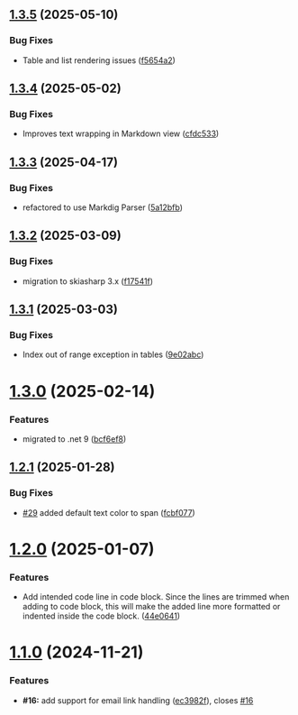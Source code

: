 ## [1.3.5](https://github.com/0xc3u/Indiko.Maui.Controls.Markdown/compare/v1.3.4...v1.3.5) (2025-05-10)


### Bug Fixes

* Table and list rendering issues ([f5654a2](https://github.com/0xc3u/Indiko.Maui.Controls.Markdown/commit/f5654a2ba790fd1343cdd09e4cd8b1ae4f204dd2))

## [1.3.4](https://github.com/0xc3u/Indiko.Maui.Controls.Markdown/compare/v1.3.3...v1.3.4) (2025-05-02)


### Bug Fixes

* Improves text wrapping in Markdown view ([cfdc533](https://github.com/0xc3u/Indiko.Maui.Controls.Markdown/commit/cfdc533e153afd2fb7f35bc384c7ee75a84be7f1))

## [1.3.3](https://github.com/0xc3u/Indiko.Maui.Controls.Markdown/compare/v1.3.2...v1.3.3) (2025-04-17)


### Bug Fixes

* refactored to use Markdig Parser ([5a12bfb](https://github.com/0xc3u/Indiko.Maui.Controls.Markdown/commit/5a12bfb734a933bd3a40a719771bcb3ab0099d94))

## [1.3.2](https://github.com/0xc3u/Indiko.Maui.Controls.Markdown/compare/v1.3.1...v1.3.2) (2025-03-09)


### Bug Fixes

* migration to skiasharp 3.x ([f17541f](https://github.com/0xc3u/Indiko.Maui.Controls.Markdown/commit/f17541f6cecda8c2026a1b778896744f7d5a07fc))

## [1.3.1](https://github.com/0xc3u/Indiko.Maui.Controls.Markdown/compare/v1.3.0...v1.3.1) (2025-03-03)


### Bug Fixes

* Index out of range exception in tables ([9e02abc](https://github.com/0xc3u/Indiko.Maui.Controls.Markdown/commit/9e02abc72a862a6af1bdad7c44a4e713bba07000))

# [1.3.0](https://github.com/0xc3u/Indiko.Maui.Controls.Markdown/compare/v1.2.1...v1.3.0) (2025-02-14)


### Features

* migrated to .net 9 ([bcf6ef8](https://github.com/0xc3u/Indiko.Maui.Controls.Markdown/commit/bcf6ef8ba445393423973bd61b4ce6ce5a8646d9))

## [1.2.1](https://github.com/0xc3u/Indiko.Maui.Controls.Markdown/compare/v1.2.0...v1.2.1) (2025-01-28)


### Bug Fixes

*  [#29](https://github.com/0xc3u/Indiko.Maui.Controls.Markdown/issues/29) added default text color to span ([fcbf077](https://github.com/0xc3u/Indiko.Maui.Controls.Markdown/commit/fcbf07789812b163d61144e24fd985dc66f1cb23))

# [1.2.0](https://github.com/0xc3u/Indiko.Maui.Controls.Markdown/compare/v1.1.0...v1.2.0) (2025-01-07)


### Features

* Add intended code line in code block. Since the lines are trimmed when adding to code block, this will make the added line more formatted or indented inside the code block. ([44e0641](https://github.com/0xc3u/Indiko.Maui.Controls.Markdown/commit/44e0641c38e2d005e8caf537baae1a867d48ea83))

# [1.1.0](https://github.com/0xc3u/Indiko.Maui.Controls.Markdown/compare/v1.0.23...v1.1.0) (2024-11-21)


### Features

* **#16:** add support for email link handling ([ec3982f](https://github.com/0xc3u/Indiko.Maui.Controls.Markdown/commit/ec3982f00908224e92c2a104a9a366473cf9d7a5)), closes [#16](https://github.com/0xc3u/Indiko.Maui.Controls.Markdown/issues/16)
